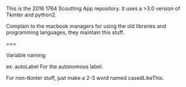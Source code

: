 This is the 2016 1764 Scoutting App repository. It uses a >3.0 version of Tkinter and python2. 

Complain to the macbook managers for using the old libraries and programming languages, they maintain this stuff.

===

Variable naming:

<abrievatedSubject><Tkinterclassabrev>

ex: autoLabel
For the autonomous label.

For non-tkinter stuff, just make a 2-3 word named casedLikeThis.

